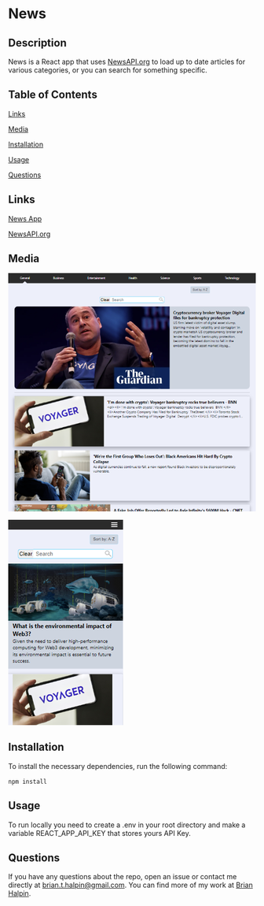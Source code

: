 # News

## Description
News is a React app that uses [NewsAPI.org](https://newsapi.org/docs/get-started) to load up to date articles for various categories, or you can search for something specific.

## Table of Contents

[Links](#links)

[Media](#media)

[Installation](#installation)

[Usage](#usage)

[Questions](#questions)

## Links
[News App]()

[NewsAPI.org](https://newsapi.org/docs/get-started)

## Media
![Main page](/public/main.png)

![Mobile View](/public/mobile.png)

## Installation
To install the necessary dependencies, run the following command:

    npm install

## Usage
To run locally you need to create a .env in your root directory and make a variable REACT_APP_API_KEY that stores yours API Key.

## Questions
If you have any questions about the repo, open an issue or contact me directly at <brian.t.halpin@gmail.com>. You can find more
    of my work at [Brian Halpin](https://github.com/bthalpin).
